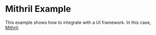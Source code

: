 # Mithril Example

This example shows how to integrate with a UI framework. In this case, [Mithril](https://mithril.js.org/).
